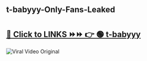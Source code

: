 
 ## t-babyyy-Only-Fans-Leaked

# <h2><a href="https://clipsfans.com/t-babyyy&ref=git">🔗 Click to LINKS ⏩⏩ 👉 🟢 t-babyyy </a></h2>

<a href="https://clipsfans.com/t-babyyy&ref=git" rel="nofollow" data-target="animated-image.originalLink"><img src="https://i.ibb.co.com/xMMVF88/686577567.gif" alt="Viral Video Original" style="max-width: 100%; display: inline-block;" data-target="animated-image.originalImage"></a>
